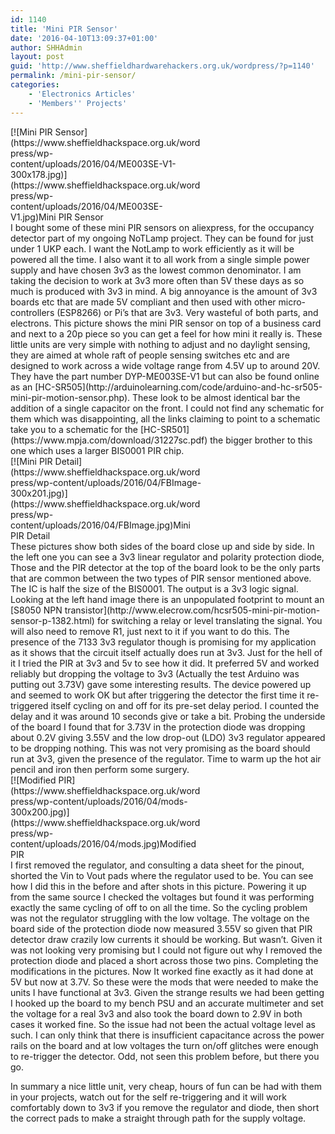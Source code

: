 ```yaml
---
id: 1140
title: 'Mini PIR Sensor'
date: '2016-04-10T13:09:37+01:00'
author: SHHAdmin
layout: post
guid: 'http://www.sheffieldhardwarehackers.org.uk/wordpress/?p=1140'
permalink: /mini-pir-sensor/
categories:
    - 'Electronics Articles'
    - 'Members'' Projects'
---
```


<div class="wp-caption alignleft" id="attachment_1142" style="width: 310px">[![Mini PIR Sensor](https://www.sheffieldhackspace.org.uk/wordpress/wp-content/uploads/2016/04/ME003SE-V1-300x178.jpg)](https://www.sheffieldhackspace.org.uk/wordpress/wp-content/uploads/2016/04/ME003SE-V1.jpg)Mini PIR Sensor

</div>I bought some of these mini PIR sensors on aliexpress, for the occupancy detector part of my ongoing NoTLamp project. They can be found for just under 1 UKP each. I want the NotLamp to work efficiently as it will be powered all the time. I also want it to all work from a single simple power supply and have chosen 3v3 as the lowest common denominator. I am taking the decision to work at 3v3 more often than 5V these days as so much is produced with 3v3 in mind. A big annoyance is the amount of 3v3 boards etc that are made 5V compliant and then used with other micro-controllers (ESP8266) or Pi’s that are 3v3. Very wasteful of both parts, and electrons. This picture shows the mini PIR sensor on top of a business card and next to a 20p piece so you can get a feel for how mini it really is. These little units are very simple with nothing to adjust and no daylight sensing, they are aimed at whole raft of people sensing switches etc and are designed to work across a wide voltage range from 4.5V up to around 20V. They have the part number DYP-ME003SE-V1 but can also be found online as an [HC-SR505](http://arduinolearning.com/code/arduino-and-hc-sr505-mini-pir-motion-sensor.php). These look to be almost identical bar the addition of a single capacitor on the front. I could not find any schematic for them which was disappointing, all the links claiming to point to a schematic take you to a schematic for the [HC-SR501](https://www.mpja.com/download/31227sc.pdf) the bigger brother to this one which uses a larger BIS0001 PIR chip.

<div class="wp-caption alignright" id="attachment_1141" style="width: 310px">[![Mini PIR Detail](https://www.sheffieldhackspace.org.uk/wordpress/wp-content/uploads/2016/04/FBImage-300x201.jpg)](https://www.sheffieldhackspace.org.uk/wordpress/wp-content/uploads/2016/04/FBImage.jpg)Mini PIR Detail

</div>These pictures show both sides of the board close up and side by side. In the left one you can see a 3v3 linear regulator and polarity protection diode, Those and the PIR detector at the top of the board look to be the only parts that are common between the two types of PIR sensor mentioned above. The IC is half the size of the BIS0001. The output is a 3v3 logic signal. Looking at the left hand image there is an unpopulated footprint to mount an [S8050 NPN transistor](http://www.elecrow.com/hcsr505-mini-pir-motion-sensor-p-1382.html) for switching a relay or level translating the signal. You will also need to remove R1, just next to it if you want to do this. The presence of the 7133 3v3 regulator though is promising for my application as it shows that the circuit itself actually does run at 3v3. Just for the hell of it I tried the PIR at 3v3 and 5v to see how it did. It preferred 5V and worked reliably but dropping the voltage to 3v3 (Actually the test Arduino was putting out 3.73V) gave some interesting results. The device powered up and seemed to work OK but after triggering the detector the first time it re-triggered itself cycling on and off for its pre-set delay period. I counted the delay and it was around 10 seconds give or take a bit. Probing the underside of the board I found that for 3.73V in the protection diode was dropping about 0.2V giving 3.55V and the low drop-out (LDO) 3v3 regulator appeared to be dropping nothing. This was not very promising as the board should run at 3v3, given the presence of the regulator. Time to warm up the hot air pencil and iron then perform some surgery.

<div class="wp-caption alignleft" id="attachment_1143" style="width: 310px">[![Modified PIR](https://www.sheffieldhackspace.org.uk/wordpress/wp-content/uploads/2016/04/mods-300x200.jpg)](https://www.sheffieldhackspace.org.uk/wordpress/wp-content/uploads/2016/04/mods.jpg)Modified PIR

</div>I first removed the regulator, and consulting a data sheet for the pinout, shorted the Vin to Vout pads where the regulator used to be. You can see how I did this in the before and after shots in this picture. Powering it up from the same source I checked the voltages but found it was performing exactly the same cycling of off to on all the time. So the cycling problem was not the regulator struggling with the low voltage. The voltage on the board side of the protection diode now measured 3.55V so given that PIR detector draw crazily low currents it should be working. But wasn’t. Given it was not looking very promising but I could not figure out why I removed the protection diode and placed a short across those two pins. Completing the modifications in the pictures. Now It worked fine exactly as it had done at 5V but now at 3.7V. So these were the mods that were needed to make the units I have functional at 3v3. Given the strange results we had been getting I hooked up the board to my bench PSU and an accurate multimeter and set the voltage for a real 3v3 and also took the board down to 2.9V in both cases it worked fine. So the issue had not been the actual voltage level as such. I can only think that there is insufficient capacitance across the power rails on the board and at low voltages the turn on/off glitches were enough to re-trigger the detector. Odd, not seen this problem before, but there you go.

In summary a nice little unit, very cheap, hours of fun can be had with them in your projects, watch out for the self re-triggering and it will work comfortably down to 3v3 if you remove the regulator and diode, then short the correct pads to make a straight through path for the supply voltage.